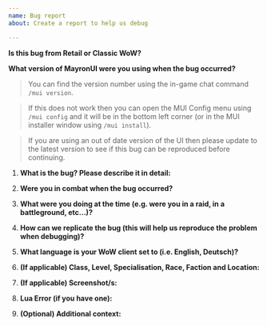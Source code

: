 ```yaml
---
name: Bug report
about: Create a report to help us debug

---
```

**Is this bug from Retail or Classic WoW?**

**What version of MayronUI were you using when the bug occurred?**

> You can find the version number using the in-game chat command `/mui version`.

> If this does not work then you can open the MUI Config menu using `/mui config` 
> and it will be in the bottom left corner (or in the MUI installer window using `/mui install`).

> If you are using an out of date version of the UI then please update to 
> the latest version to see if this bug can be reproduced before continuing.

1. **What is the bug? Please describe it in detail:**

2. **Were you in combat when the bug occurred?**

3. **What were you doing at the time (e.g. were you in a raid, in a battleground, etc...)?**

4. **How can we replicate the bug (this will help us reproduce the problem when debugging)?**

5. **What language is your WoW client set to (i.e. English, Deutsch)?**

6. **(If applicable) Class, Level, Specialisation, Race, Faction and Location:**

7. **(If applicable) Screenshot/s:**

8. **Lua Error (if you have one):**

9. **(Optional) Additional context:**
